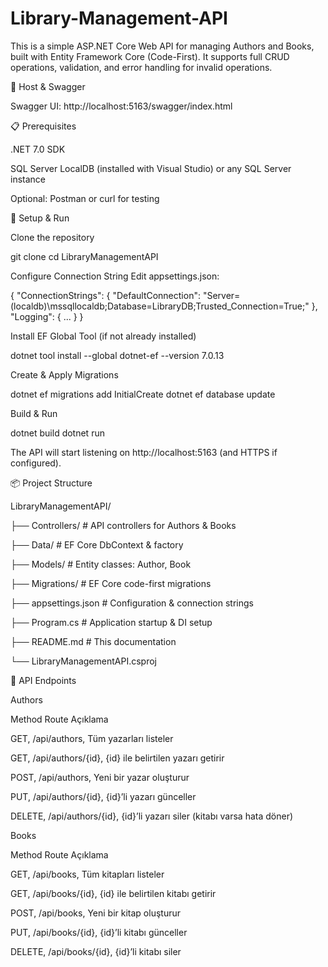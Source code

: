 # Library-Management-API

This is a simple ASP.NET Core Web API for managing Authors and Books, built with Entity Framework Core (Code-First). It supports full CRUD operations, validation, and error handling for invalid operations.

🔗 Host & Swagger

Swagger UI: http://localhost:5163/swagger/index.html

📋 Prerequisites

.NET 7.0 SDK

SQL Server LocalDB (installed with Visual Studio) or any SQL Server instance

Optional: Postman or curl for testing

🚀 Setup & Run

Clone the repository

git clone <repository-url>
cd LibraryManagementAPI

Configure Connection String
Edit appsettings.json:

{
  "ConnectionStrings": {
    "DefaultConnection": "Server=(localdb)\\mssqllocaldb;Database=LibraryDB;Trusted_Connection=True;"
  },
  "Logging": { ... }
}

Install EF Global Tool (if not already installed)

dotnet tool install --global dotnet-ef --version 7.0.13

Create & Apply Migrations

dotnet ef migrations add InitialCreate
dotnet ef database update

Build & Run

dotnet build
dotnet run

The API will start listening on http://localhost:5163 (and HTTPS if configured).

📦 Project Structure

LibraryManagementAPI/

├── Controllers/         # API controllers for Authors & Books

├── Data/                # EF Core DbContext & factory

├── Models/              # Entity classes: Author, Book

├── Migrations/          # EF Core code-first migrations

├── appsettings.json     # Configuration & connection strings

├── Program.cs           # Application startup & DI setup

├── README.md            # This documentation

└── LibraryManagementAPI.csproj

📖 API Endpoints

Authors

Method	    Route    	Açıklama

GET,	/api/authors,	Tüm yazarları listeler

GET,	/api/authors/{id},	{id} ile belirtilen yazarı getirir

POST,	/api/authors,	Yeni bir yazar oluşturur

PUT,	/api/authors/{id},	{id}’li yazarı günceller

DELETE,	/api/authors/{id},	{id}’li yazarı siler (kitabı varsa hata döner)


Books

Method    	Route    	Açıklama

GET,	/api/books,	Tüm kitapları listeler

GET,	/api/books/{id},	{id} ile belirtilen kitabı getirir

POST,	/api/books,	Yeni bir kitap oluşturur

PUT,	/api/books/{id},	{id}’li kitabı günceller

DELETE,	/api/books/{id},	{id}’li kitabı siler
